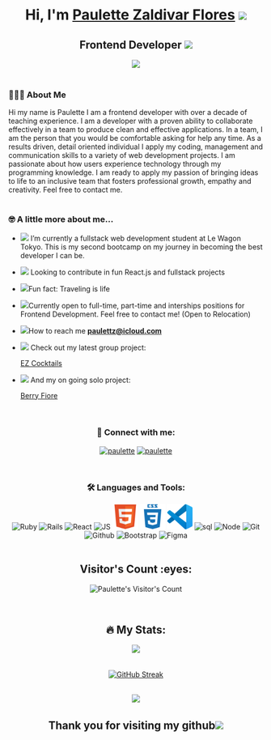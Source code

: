 <h1 align="center">Hi, I'm  <a href="https://paulette-zaldivar-flores.netlify.app/" target="blank" rel="About-Me"> Paulette Zaldivar Flores</a> <img src="https://media.giphy.com/media/SsxFYGLWvkhOpjBvjW/giphy.gif" width = "50px"/></h1> 
<h2 align="center">Frontend Developer <img src="https://media.giphy.com/media/hiJ9ypGI5tIKdwKoK2/giphy.gif" width = "50px"/></h2>

<div align="center">
  <img src="https://media.giphy.com/media/765ccrAiB0g9z6EApL/giphy.gif">
</div>

<br>

<h3> 👩🏽‍💻 About Me </h3> Hi my name is Paulette I am a frontend developer with over a decade of teaching experience. I am a developer with a proven ability to collaborate effectively in a team to produce clean and effective applications. In a team, I am the person that you would be comfortable asking for help any time. As a results driven, detail oriented individual I apply my coding, management and communication skills to a variety of web development projects. I am passionate about how users experience technology through my programming knowledge. I am ready to apply my passion of bringing ideas to life to an inclusive team that fosters professional growth, empathy and creativity. Feel free to contact me.
<br>
<br>

<h3> 🤓 A little more about me...</h3>


- <img src="https://media.giphy.com/media/RemHbGtR3lNsqyERMS/giphy.gif" width = "40px"/> I’m currently a fullstack web development student at Le Wagon Tokyo. This is my second bootcamp on my journey in becoming the best developer I can be.

- <img src="https://media.giphy.com/media/1oGT95WukVFcRO1OFZ/giphy.gif" width = "40px"/> Looking to contribute in fun React.js and fullstack projects

- <img src="https://media.giphy.com/media/65NvyjS9glUaEOQTTv/giphy.gif" width = "40px"/>Fun fact: Traveling is life

- <img src="https://media.giphy.com/media/QXPqYpSyBIMjBTtBbl/giphy.gif" width = "40px"/>Currently open to full-time, part-time and interships positions for Frontend Development. Feel free to contact me! (Open to Relocation)

- <img src="https://media.giphy.com/media/5axRZ5SMhky9Kj60xk/giphy.gif" width = "40px"/>How to reach me **paulettz@icloud.com**

- <img src="https://media.giphy.com/media/7ivTyfdt5Pcnn5zjHF/giphy.gif" width = "40px"/> Check out my latest group project:  <p> <a href="https://ez-cocktails-prod.netlify.app/" target="_blank" rel="Ez-Cocktails"> EZ Cocktails</a></p> 

- <img src="https://media.giphy.com/media/EgWkHnePsN8wXKrxNZ/giphy.gif" width = "40px"/> And my on going solo project: <p> <a href="https://berry-fiore.netlify.app/" target="_blank" rel="Berry-Fiore"> Berry Fiore</a></p> 




<br>

<h3 align="center"> 💬 Connect with me:</h3>
<p align="center">
  <a href="https://jp.linkedin.com/in/paulettezaldivarflores3?trk=people-guest_people_search-card" target="blank"><img align="center"
      src="https://raw.githubusercontent.com/rahuldkjain/github-profile-readme-generator/master/src/images/icons/Social/linked-in-alt.svg"
      alt="paulette" height="30" width="40" /></a> 
<a href="discordapp.com/users/3848" target="blank"><img align="center"
      src="https://www.vectorlogo.zone/logos/discordapp/discordapp-icon.svg"
     alt="paulette" height="35" width="40" /></a> 
 </p>

<br>

<h3 align="center"> 🛠 Languages and Tools:</h3>

<div align="center">
  
            
          
  <img src="https://cdn.jsdelivr.net/gh/devicons/devicon/icons/ruby/ruby-original.svg" title="Ruby" alt="Ruby" width="50"/>
  <img src="https://cdn.jsdelivr.net/gh/devicons/devicon/icons/rails/rails-plain.svg" title="Rails" alt="Rails" width="50"/>  
  <img src="https://cdn.jsdelivr.net/gh/devicons/devicon/icons/react/react-original.svg" title = "React" alt = "React" width = "50"/>
   <img src="https://cdn.jsdelivr.net/gh/devicons/devicon/icons/javascript/javascript-original.svg" title="JavaScript" alt="JS" width="50"/>          
 <img src="https://github.com/devicons/devicon/blob/master/icons/html5/html5-original.svg" title="HTML5" alt="HTML" width="50"/>
<img src="https://github.com/devicons/devicon/blob/master/icons/css3/css3-plain-wordmark.svg"  title="CSS3" alt="CSS" width="50"/>
<img src="https://github.com/devicons/devicon/blob/master/icons/vscode/vscode-original.svg" title="VS Code" alt="VS Code" width="50"/>
<img src="https://cdn.jsdelivr.net/gh/devicons/devicon/icons/postgresql/postgresql-original.svg" title="sql" alt="sql" width="50"/>
  <img src="https://cdn.jsdelivr.net/gh/devicons/devicon/icons/nodejs/nodejs-original.svg" title="Node" alt="Node" width="50"/>       
  <img src="https://cdn.jsdelivr.net/gh/devicons/devicon/icons/git/git-original.svg" title="Git" alt="Git" width="50"/>
  <img src="https://cdn.jsdelivr.net/gh/devicons/devicon/icons/github/github-original.svg" title="Github" alt="Github" width="50"/>
  <img src="https://cdn.jsdelivr.net/gh/devicons/devicon/icons/bootstrap/bootstrap-original.svg" title="Bootstrap" alt="Bootstrap" width="50" />
  <img src="https://cdn.jsdelivr.net/gh/devicons/devicon/icons/figma/figma-original.svg" title="Figma" alt="Figma" width="50" />
                        
</div>

<br>
  
  <h2 align="center">Visitor's Count :eyes:</h2>

<p align="center"><img src="https://profile-counter.glitch.me/{paulette-zaldivar-flores}/count.svg" alt="Paulette's Visitor's Count" :: Visitor's Count" /></p>
  
<br>  
  
<h2 align="center"> 🔥 My Stats:</h2>

<div align="center">
  

  <a href="https://github.com/paulette-zaldivar-flores#gh-dark-mode-only">
    <img width=550 src="https://github-readme-stats.vercel.app/api/top-langs/?username=paulette-zaldivar-flores&langs_count=6&hide=scss&bg_color=1F222E&title_color=58A6FF&text_color=DDDDDD&hide_border=true&layout=compact#gh-dark-mode-only"> 
  </a>

  <br>
  <br>
 

[![GitHub Streak](https://github-readme-streak-stats.herokuapp.com/?user=paulette-zaldivar-flores&theme=dark)](https://git.io/streak-stats)
  

  
  <br>
  
 
<img src ="https://media.giphy.com/media/3o6ZtcOxQ9vi8vb9Cg/giphy.gif" width= "300px" >  
  
   <h2 align = "center"> Thank you for visiting my github<img src = "https://media.giphy.com/media/IcJ6n6VJNjRNS/giphy.gif" width= "50px"></h2> 
</div>

